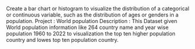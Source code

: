 Create a bar chart or histogram to visualize the distribution of a categorical or continuous variable, such as the distribution of ages or genders in a population.
Project : World population
Description :
           This Dataset given World population information like 264 country name and year wise
           population 1960 to 2022 to visualization the top ten higher population country and lowes
           top ten population country.

